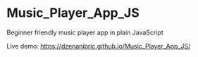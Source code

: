 # Music_Player_App_JS
Beginner friendly music player app in plain JavaScript

Live demo: https://dzenanibric.github.io/Music_Player_App_JS/

